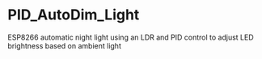 # PID_AutoDim_Light
ESP8266 automatic night light using an LDR and PID control to adjust LED brightness based on ambient light
